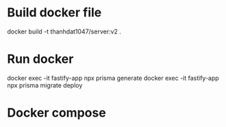 # Build docker file

docker build -t thanhdat1047/server:v2 .

# Run docker

docker exec -it fastify-app npx prisma generate
docker exec -it fastify-app npx prisma migrate deploy

# Docker compose

<!-- docker compose up --build
docker compose up -d	Chạy lại container mà không build lại
docker compose logs -f	Xem log container đang chạy
docker compose down	    Dừng container nhưng không xóa dữ liệu
docker compose down -v	Dừng và xóa toàn bộ container, network, volume
docker compose restart	Khởi động lại container mà không build lại -->

